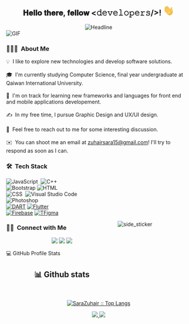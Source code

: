 
<div align="center">
<h2> 𝐇𝐞𝐥𝐥𝐨 𝐭𝐡𝐞𝐫𝐞, 𝐟𝐞𝐥𝐥𝐨𝐰 <𝚍𝚎𝚟𝚎𝚕𝚘𝚙𝚎𝚛𝚜/>! <img src="https://github.com/ABSphreak/ABSphreak/blob/master/gifs/Hi.gif" width="30px"></h2>
</div>

<div align=center>
        <img src="https://readme-typing-svg.herokuapp.com?color=%236FDA44&size=32&center=true&vCenter=true&width=600&height=50&lines=Hi+there+I'm+Sara+%F0%9F%91%8B;Software+Engineer;" alt="Headline" />
    </div>
    <img align="top" top="500" right="500" height="300" width="700" alt="GIF" src="https://startupsmagazine.co.uk/sites/default/files/2020-04/Smart-little-girl-using-her-laptop-1.gif">
 
### 👨🏻‍💻 &nbsp;About Me

💡 &nbsp;I like to explore new technologies and develop software solutions.<br/> <br/>
🎓 &nbsp;I'm currently studying Computer Science, final year undergraduate at Qaiwan International University.<br/> <br/>
🌱 &nbsp;I'm on track for learning new frameworks and languages for front end and mobile applications developement.<br/> <br/>
✍️ &nbsp;In my free time, I pursue Graphic Design and UX/UI design.<br/> <br/>
💬 &nbsp;Feel free to reach out to me for some interesting discussion.<br/> <br/>
✉️ &nbsp;You can shoot me an email at zuhairsara15@gmail.com! I'll try to respond as soon as I can. 



### 🛠 &nbsp;Tech Stack
![JavaScript](https://img.shields.io/badge/-JavaScript-05122A?style=flat&logo=javascript)&nbsp;
![C++](https://img.shields.io/badge/-C++-05122A?style=flat&logo=C%2B%2B&logoColor=00599C)&nbsp;\
![Bootstrap](https://img.shields.io/badge/-Bootstrap-05122A?style=flat&logo=bootstrap&logoColor=563D7C)
![HTML](https://img.shields.io/badge/-HTML-05122A?style=flat&logo=HTML5)&nbsp;\
![CSS](https://img.shields.io/badge/-CSS-05122A?style=flat&logo=CSS3&logoColor=1572B6)&nbsp;
![Visual Studio Code](https://img.shields.io/badge/-Visual%20Studio%20Code-05122A?style=flat&logo=visual-studio-code&logoColor=007ACC)&nbsp;\
![Photoshop](https://img.shields.io/badge/-Photoshop-05122A?style=flat&logo=adobe-photoshop)&nbsp;\
<a href="https://dart.dev/"><img alt="DART" src="https://img.shields.io/badge/Dart-0175C2?style=for-the-badge&logo=dart&logoColor=white"/></a>
<a href="https://flutter.dev/" target="_blank"> <img alt="Flutter" src="https://img.shields.io/badge/Flutter-02569B?style=for-the-badge&logo=flutter&logoColor=white"></a>\
<a href="https://firebase.google.com/"><img alt="Firebase" src ="https://img.shields.io/badge/firebase-ffca28?style=for-the-badge&logo=firebase&logoColor=black"></a>
<a href="#"><img alt="TFigma" src="https://img.shields.io/badge/Figma-F24E1E?style=for-the-badge&logo=figma&logoColor=white"></a>

<img align="right" width=200px height=200px alt="side_sticker" src="https://media.giphy.com/media/TEnXkcsHrP4YedChhA/giphy.gif" />
   

### 🤝🏻 &nbsp;Connect with Me

<p align="center">
<a href="https://www.linkedin.com/in/sara-zuhair-5b2b4622a/"><img src="https://img.shields.io/badge/-Sara%20Zuhair%20Khudher-0077B5?style=flat&logo=Linkedin&logoColor=white"/></a>
<a href="mailto:zuhairsara15@gmail.com"><img src="https://img.shields.io/badge/-zuhairsara15@gmail.com-D14836?style=flat&logo=Gmail&logoColor=white"/></a>
<a href="https://github.com/SaraZuhair"><img src="https://img.shields.io/badge/-SaraZuhair-black?logo=github&style=flat-square"/></a>
</p>



  <summary>💻 GitHub Profile Stats</summary>
  <div>
    <h2 align="center"> 📊 Github stats </h2>
      <br/>
        <p align="center">
          <a href="https://github.com/SaraZuhair/">
          <img src="https://github-readme-stats.vercel.app/api/top-langs/?username=SaraZuhair&langs_count=6&theme=gruvbox&layout=compact&hide_border=true" alt="SaraZuhair :: Top Langs" /></a>
        </p>
        <p align="center">
          <a href="https://github.com/SaraZuhair">
          <img width="49.5%" src="https://github-readme-stats.vercel.app/api?username=SaraZuhair&show_icons=true&theme=gruvbox&hide_border=true" />
          <img width="49.5%" src="https://github-readme-streak-stats.herokuapp.com/?user=SaraZuhair&theme=gruvbox&hide_border=true" />
          </a>
       </p>
     <br>
  </div> 
  
  


